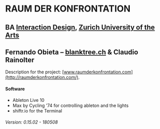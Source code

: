 # RAUM DER KONFRONTATION
## BA [Interaction Design](http://iad.zhdk.ch/), [Zurich University of the Arts](http://zhdk.ch/)
## Fernando Obieta – [blanktree.ch](https://blanktree.ch/) & Claudio Rainolter

Description for the project: [www.raumderkonfrontation.com](http://raumderkonfrontation.com/).

#### Software
- Ableton Live 10
- Max by Cycling '74 for controlling ableton and the lights
- shiftr.io for the Terminal

###### Version: 0.15.02 - 180508